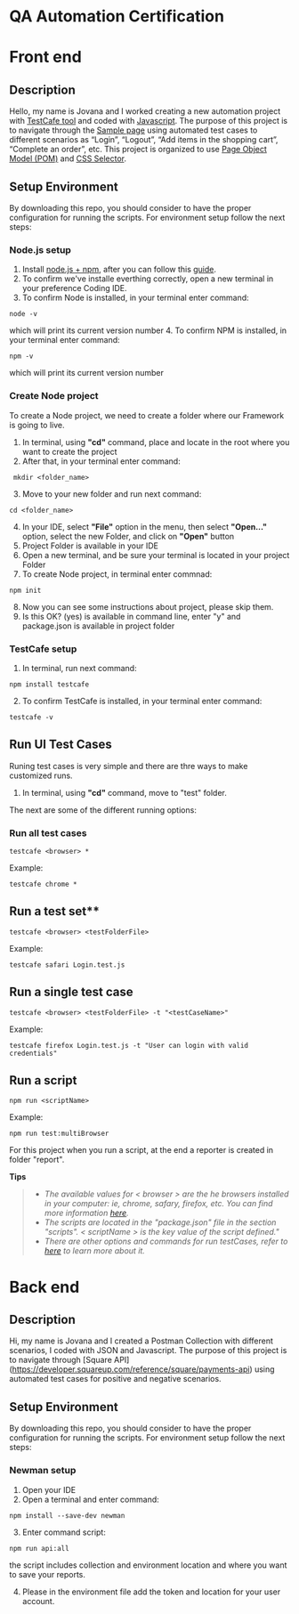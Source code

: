 # QA Automation Certification

# Front end

## Description

Hello, my name is Jovana and I worked creating a new automation project with [TestCafe tool](https://celestialsys.com/blog/testcafe-a-perfect-automation-tool-for-web-based-applications/#:~:text=Test%20Cafe%20is%20a%20Node,in%20JavaScript%20%5Bor%5D%20TypeScript.) and coded with [Javascript](https://developer.mozilla.org/en-US/docs/Learn/JavaScript/First_steps/What_is_JavaScript). The purpose of this project is to navigate through the [Sample page](https://www.saucedemo.com/) using automated test cases to different scenarios as “Login”, “Logout”, “Add items in the shopping cart”, “Complete an order”, etc. This project is organized to use [Page Object Model (POM)](https://medium.com/tech-tajawal/page-object-model-pom-design-pattern-f9588630800b#:~:text=What%20is%20POM%3F,a%20page%20of%20your%20AUT%20
) and [CSS Selector](https://developer.mozilla.org/en-US/docs/Learn/CSS/Building_blocks/Selectors).

## Setup Environment

By downloading this repo, you should consider to have the proper configuration for running the scripts. For environment setup follow the next steps:

### Node.js setup
1. Install [node.js + npm](https://nodejs.org/en/), after you can follow this [guide]( https://wsvincent.com/install-node-js-npm-windows/).
2. To confirm we've installe everthing correctly, open a new terminal in your preference Coding IDE.
3. To confirm Node is installed, in your terminal enter command:
  ````
  node -v
   ````
   which will print its current version number
4. To confirm NPM is installed, in your terminal enter command:
  ````
  npm -v
  ````
   which will print its current version number

### Create Node project

To create a Node project, we need to create a folder where our Framework is going to live.
1. In terminal, using **"cd"** command, place and locate in the root where you want to create the project
2. After that, in your terminal enter command:
 ````
  mkdir <folder_name>
  ````
3. Move to your new folder and run next command:
  ````
  cd <folder_name>
  ````
4. In your IDE, select **"File"** option in the menu, then select **"Open..."** option, select the new Folder, and click on **"Open"** button
5. Project Folder is available in your IDE
6. Open a new terminal, and be sure your terminal is located in your project Folder
7. To create Node project, in terminal enter commnad: 
  ````
  npm init
  ````
 8. Now you can see some instructions about project, please skip them.
 9. Is this OK? (yes) is available in command line, enter "y" and package.json is available in project folder

### TestCafe setup

1. In terminal, run next command:
  ````
  npm install testcafe
  ````
2. To confirm TestCafe is installed, in your terminal enter command:
  ````
  testcafe -v
  ````
  
## Run UI Test Cases

Runing test cases is very simple and there are thre ways to make customized runs.

1. In terminal, using **"cd"** command, move to "test" folder.

The next are some of the different running options:
  
 ### Run all test cases
 ```
testcafe <browser> *
```
Example:
 ```
testcafe chrome *
```

## Run a test set**
```
testcafe <browser> <testFolderFile>
```
Example:
```
testcafe safari Login.test.js
```

## Run a single test case
```
testcafe <browser> <testFolderFile> -t "<testCaseName>"
```
Example:
```
testcafe firefox Login.test.js -t "User can login with valid credentials"
```

## Run a script
```
npm run <scriptName>
```
Example:
```
npm run test:multiBrowser
```
For this project when you run a script, at the end a reporter is created in folder "report".


**Tips**
>- *The available values for < browser > are the he browsers installed in your computer: ie, chrome, safary, firefox, etc. You can find more information [here](https://testcafe.io/documentation/402828/guides/concepts/browsers).*
>- *The scripts are located in the "package.json" file in the section "scripts". < scriptName > is the key value of the script defined."*
>- *There are other options and commands for run testCases, refer to [here](https://devexpress.github.io/testcafe/documentation/using-testcafe/command-line-interface.html) to learn more about it.*


# Back end

## Description

Hi, my name is Jovana and I created a Postman Collection with different scenarios, I coded with JSON and Javascript. The purpose of this project is to navigate through [Square API] (https://developer.squareup.com/reference/square/payments-api) using automated test cases for positive and negative scenarios.

## Setup Environment

By downloading this repo, you should consider to have the proper configuration for running the scripts. For environment setup follow the next steps:

### Newman setup

1. Open your IDE
2. Open a terminal and enter command:
  ````
  npm install --save-dev newman
  ````
 3. Enter command script: 
  ````
  npm run api:all
  ````
  the script includes collection and environment location and where you want to save your reports.
  
 4. Please in the environment file add the token and location for your user account.



